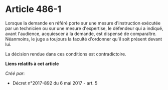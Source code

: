 # Article 486-1

Lorsque la demande en référé porte sur une mesure d'instruction exécutée par un technicien ou sur une mesure d'expertise, le
défendeur qui a indiqué, avant l'audience, acquiescer à la demande, est dispensé de comparaître. Néanmoins, le juge a
toujours la faculté d'ordonner qu'il soit présent devant lui.

La décision rendue dans ces conditions est contradictoire.

**Liens relatifs à cet article**

_Créé par_:

  - Décret n°2017-892 du 6 mai 2017 - art. 5
